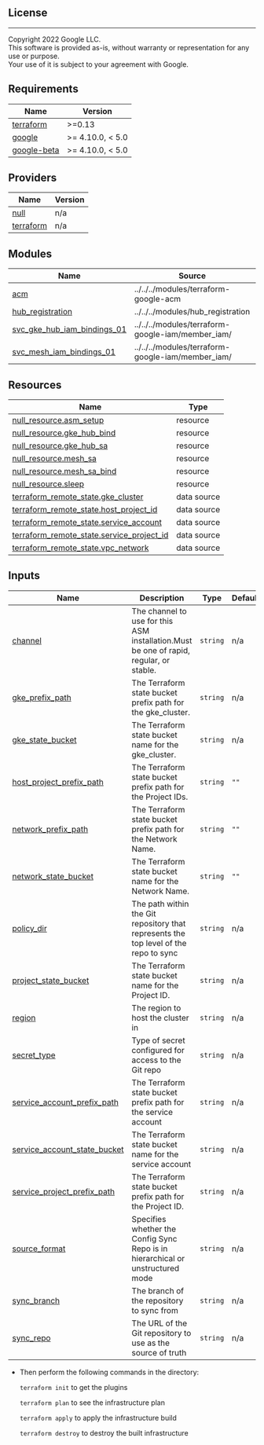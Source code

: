 ## License
---
Copyright 2022 Google LLC.  
This software is provided as-is, without warranty or representation for any use or purpose.  
Your use of it is subject to your agreement with Google.  

## Requirements

| Name | Version |
|------|---------|
| <a name="requirement_terraform"></a> [terraform](#requirement\_terraform) | >=0.13 |
| <a name="requirement_google"></a> [google](#requirement\_google) | >= 4.10.0, < 5.0 |
| <a name="requirement_google-beta"></a> [google-beta](#requirement\_google-beta) | >= 4.10.0, < 5.0 |

## Providers

| Name | Version |
|------|---------|
| <a name="provider_null"></a> [null](#provider\_null) | n/a |
| <a name="provider_terraform"></a> [terraform](#provider\_terraform) | n/a |

## Modules

| Name | Source | Version |
|------|--------|---------|
| <a name="module_acm"></a> [acm](#module\_acm) | ../../../modules/terraform-google-acm | n/a |
| <a name="module_hub_registration"></a> [hub\_registration](#module\_hub\_registration) | ../../../modules/hub_registration | n/a |
| <a name="module_svc_gke_hub_iam_bindings_01"></a> [svc\_gke\_hub\_iam\_bindings\_01](#module\_svc\_gke\_hub\_iam\_bindings\_01) | ../../../modules/terraform-google-iam/member_iam/ | n/a |
| <a name="module_svc_mesh_iam_bindings_01"></a> [svc\_mesh\_iam\_bindings\_01](#module\_svc\_mesh\_iam\_bindings\_01) | ../../../modules/terraform-google-iam/member_iam/ | n/a |

## Resources

| Name | Type |
|------|------|
| [null_resource.asm_setup](https://registry.terraform.io/providers/hashicorp/null/latest/docs/resources/resource) | resource |
| [null_resource.gke_hub_bind](https://registry.terraform.io/providers/hashicorp/null/latest/docs/resources/resource) | resource |
| [null_resource.gke_hub_sa](https://registry.terraform.io/providers/hashicorp/null/latest/docs/resources/resource) | resource |
| [null_resource.mesh_sa](https://registry.terraform.io/providers/hashicorp/null/latest/docs/resources/resource) | resource |
| [null_resource.mesh_sa_bind](https://registry.terraform.io/providers/hashicorp/null/latest/docs/resources/resource) | resource |
| [null_resource.sleep](https://registry.terraform.io/providers/hashicorp/null/latest/docs/resources/resource) | resource |
| [terraform_remote_state.gke_cluster](https://registry.terraform.io/providers/hashicorp/terraform/latest/docs/data-sources/remote_state) | data source |
| [terraform_remote_state.host_project_id](https://registry.terraform.io/providers/hashicorp/terraform/latest/docs/data-sources/remote_state) | data source |
| [terraform_remote_state.service_account](https://registry.terraform.io/providers/hashicorp/terraform/latest/docs/data-sources/remote_state) | data source |
| [terraform_remote_state.service_project_id](https://registry.terraform.io/providers/hashicorp/terraform/latest/docs/data-sources/remote_state) | data source |
| [terraform_remote_state.vpc_network](https://registry.terraform.io/providers/hashicorp/terraform/latest/docs/data-sources/remote_state) | data source |

## Inputs

| Name | Description | Type | Default | Required |
|------|-------------|------|---------|:--------:|
| <a name="input_channel"></a> [channel](#input\_channel) | The channel to use for this ASM installation.Must be one of rapid, regular, or stable. | `string` | n/a | yes |
| <a name="input_gke_prefix_path"></a> [gke\_prefix\_path](#input\_gke\_prefix\_path) | The Terraform state bucket prefix path for the gke\_cluster. | `string` | n/a | yes |
| <a name="input_gke_state_bucket"></a> [gke\_state\_bucket](#input\_gke\_state\_bucket) | The Terraform state bucket name for the gke\_cluster. | `string` | n/a | yes |
| <a name="input_host_project_prefix_path"></a> [host\_project\_prefix\_path](#input\_host\_project\_prefix\_path) | The Terraform state bucket prefix path for the Project IDs. | `string` | `""` | no |
| <a name="input_network_prefix_path"></a> [network\_prefix\_path](#input\_network\_prefix\_path) | The Terraform state bucket prefix path for the Network Name. | `string` | `""` | no |
| <a name="input_network_state_bucket"></a> [network\_state\_bucket](#input\_network\_state\_bucket) | The Terraform state bucket name for the Network Name. | `string` | `""` | no |
| <a name="input_policy_dir"></a> [policy\_dir](#input\_policy\_dir) | The path within the Git repository that represents the top level of the repo to sync | `string` | n/a | yes |
| <a name="input_project_state_bucket"></a> [project\_state\_bucket](#input\_project\_state\_bucket) | The Terraform state bucket name for the Project ID. | `string` | n/a | yes |
| <a name="input_region"></a> [region](#input\_region) | The region to host the cluster in | `string` | n/a | yes |
| <a name="input_secret_type"></a> [secret\_type](#input\_secret\_type) | Type of secret configured for access to the Git repo | `string` | n/a | yes |
| <a name="input_service_account_prefix_path"></a> [service\_account\_prefix\_path](#input\_service\_account\_prefix\_path) | The Terraform state bucket prefix path for the service account | `string` | n/a | yes |
| <a name="input_service_account_state_bucket"></a> [service\_account\_state\_bucket](#input\_service\_account\_state\_bucket) | The Terraform state bucket name for the service account | `string` | n/a | yes |
| <a name="input_service_project_prefix_path"></a> [service\_project\_prefix\_path](#input\_service\_project\_prefix\_path) | The Terraform state bucket prefix path for the Project ID. | `string` | n/a | yes |
| <a name="input_source_format"></a> [source\_format](#input\_source\_format) | Specifies whether the Config Sync Repo is in hierarchical or unstructured mode | `string` | n/a | yes |
| <a name="input_sync_branch"></a> [sync\_branch](#input\_sync\_branch) | The branch of the repository to sync from | `string` | n/a | yes |
| <a name="input_sync_repo"></a> [sync\_repo](#input\_sync\_repo) | The URL of the Git repository to use as the source of truth | `string` | n/a | yes |

* Then perform the following commands in the directory:

   `terraform init` to get the plugins

   `terraform plan` to see the infrastructure plan

   `terraform apply` to apply the infrastructure build

   `terraform destroy` to destroy the built infrastructure

